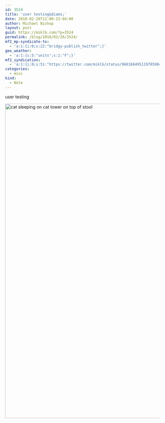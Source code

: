 ```yaml
---
id: 3524
title: 'user testing&diams;'
date: 2018-02-26T12:00:23-04:00
author: Michael Bishop
layout: post
guid: https://miklb.com/?p=3524
permalink: /blog/2018/02/26/3524/
mf2_mp-syndicate-to:
  - 'a:1:{i:0;s:22:"bridgy-publish_twitter";}'
geo_weather:
  - 'a:1:{s:5:"units";s:1:"F";}'
mf2_syndication:
  - 'a:1:{i:0;s:51:"https://twitter.com/miklb/status/968168495119785984";}'
categories:
  - misc
kind:
  - Note
---
```

user testing

<img src="https://miklb.com/content/uploads/2018/02/wsi-imageoptim-IMG_0092-1024x1024.jpg" alt="cat sleeping on cat tower on top of stool" width="1024" height="1024" class="u-photo alignnone size-large wp-image-3525" />